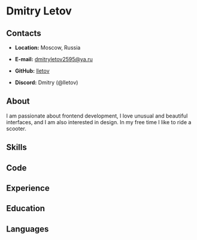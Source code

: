 # Dmitry Letov
## Contacts
- **Location:** Moscow, Russia

- **E-mail:** dmitryletov2595@ya.ru

- **GitHub:** [lletov](https://github.com/lletov/)

- **Discord:** Dmitry (@lletov)
## About
I am passionate about frontend development, I love unusual and beautiful interfaces, and I am also interested in design. In my free time I like to ride a scooter.
## Skills
## Code
## Experience
## Education
## Languages
